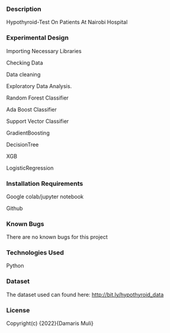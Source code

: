 ### Description

Hypothyroid-Test On Patients At Nairobi Hospital 

### Experimental Design

Importing Necessary Libraries

Checking Data

Data cleaning

Exploratory Data Analysis.

Random Forest Classifier

Ada Boost Classifier

Support Vector Classifier

GradientBoosting

DecisionTree

XGB

LogisticRegression



### Installation Requirements

Google colab/jupyter notebook

Github



### Known Bugs

There are no known bugs for this project


### Technologies Used

Python


### Dataset

The dataset used can found here: http://bit.ly/hypothyroid_data


### License

Copyright(c) {2022}{Damaris Muli}
